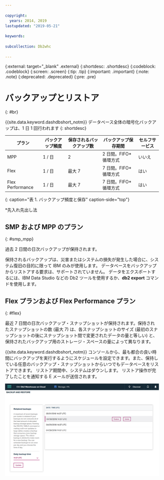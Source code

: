 ```yaml
---

copyright:
  years: 2014, 2019
lastupdated: "2019-05-21"

keywords:

subcollection: Db2whc

---
```


<!-- Attribute definitions --> 
{:external: target="_blank" .external}
{:shortdesc: .shortdesc}
{:codeblock: .codeblock}
{:screen: .screen}
{:tip: .tip}
{:important: .important}
{:note: .note}
{:deprecated: .deprecated}
{:pre: .pre}

# バックアップとリストア
{: #br}

{{site.data.keyword.dashdbshort_notm}} データベース全体の暗号化バックアップは、1 日 1 回行われます
{: shortdesc}

| プラン              | バックアップ頻度 | 保存されるバックアップ数 | バックアップ保存期間   | セルフサービス |
|-------------------|------------------|----------------------------|---------------------------|--------------|
| MPP               | 1 / 日          | 2                          | 2 日間。FIFO* 循環方式   | いいえ           |
| Flex              | 1 / 日          | 最大 7                    | 7 日間。FIFO* 循環方式   | はい          |
| Flex Performance  | 1 / 日          | 最大 7                    | 7 日間。FIFO* 循環方式   | はい          |
{: caption="表 1. バックアップ頻度と保存" caption-side="top"}

*先入れ先出し法

## SMP および MPP のプラン
{: #smp_mpp}

過去 2 日間の日次バックアップが保持されます。

保持されるバックアップは、災害またはシステムの損失が発生した場合に、システム復旧の目的に限って IBM のみが使用します。 データベースをバックアップからリストアする要求は、サポートされていません。 データをエクスポートするには、IBM Data Studio などの Db2 ツールを使用するか、**db2 export** コマンドを使用します。 

## Flex プランおよび Flex Performance プラン
{: #flex}

最近 7 日間の日次バックアップ・スナップショットが保持されます。保持されたスナップショットの数 (最大 7) は、各スナップショットのサイズ (最初のスナップショットの後にスナップショット間で変更されたデータの量と等しい) と、保持されたバックアップ用のストレージ・スペースの量によって異なります。

{{site.data.keyword.dashdbshort_notm}} コンソールから、最も都合の良い時間にバックアップを実行するようにスケジュールを設定できます。また、保持している任意のバックアップ・スナップショットからいつでもデータベースをリストアできます。 リストア期間中、システムはダウンします。 リストア操作が完了したことを通知する E メールが送信されます。

![Web コンソールの「バックアップとリストア」ページの表示](images/br.png)

